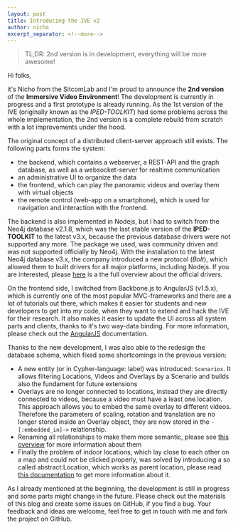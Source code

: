 ```yaml
---
layout: post
title: Introducing the IVE v2
author: nicho
excerpt_separator: <!--more-->
---
```


> TL;DR: 2nd version is in development, everything will be more awesome!

Hi folks,

it's Nicho from the SitcomLab and I'm proud to announce the **2nd version** of the **Immersive Video Environment**! The development is currently in progress and a first prototype is already running. As the 1st version of the IVE (originally known as the *IPED-TOOLKIT*)  had some problems across the whole implementation, the 2nd version is a complete rebuild from scratch with a lot improvements under the hood.

<!--more-->

The original concept of a distributed client-server approach still exists. The following parts forms the system:

* the backend, which contains a webserver, a REST-API and the graph database, as well as a websocket-server for realtime communication
* an administrative UI to organize the data
* the frontend, which can play the panoramic videos and overlay them with virtual objects
* the remote control (web-app on a smartphone), which is used for navigation and interaction with the frontend.

The backend is also implemented in Nodejs, but I had to switch from the Neo4j database v2.1.8, which was the last stable version of the **IPED-TOOLKIT** to the latest v3.x, because the previous database drivers were not supported any more. The package we used, was community driven and was not supported officially by Neo4j. With the installation to the latest Neo4j database v3.x, the company introduced a new protocol (*Bolt*), which allowed them to built drivers for all major platforms, including Nodejs. If you are interested, please [here](https://neo4j.com/developer/language-guides/) is a the full overview about the official drivers.

On the frontend side, I switched from Backbone.js to AngularJS (v1.5.x), which is currently one of the most popular MVC-frameworks and there are a lot of tutorials out there, which makes it easier for students and new developers to get into my code, when they want to extend and hack the IVE for their research. It also makes it easier to update the UI across all system parts and clients, thanks to it's two way-data binding. For more information, please check out the [AngularJS](https://angularjs.org) documentation.

Thanks to the new development, I was also able to the redesign the database schema, which fixed some shortcomings in the previous version:

* A new entity (or in Cypher-language: label) was introduced: `Scenarios`. It allows filtering Locations, Videos and Overlays by a Scenario and builds also the fundament for future extensions
* Overlays are no longer connected to locations, instead they are directly connected to videos, because a video must have a least one location. This approach allows you to embed the same overlay to different videos. Therefore the parameters of scaling, rotation and translation are no longer stored inside an Overlay object, they are now stored in the `-[:embedded_in]->` relationship.
* Renaming all relationships to make them more semantic, please see [this overview](/graph/#relationships) for more information about them
* Finally the problem of indoor locations, which lay close to each other on a map and could not be clicked properly, was solved by introducing a so called <span class="label label-abstract-location">abstract:Location</span>, which works as parent location, please read [this documentation](/graph/#parent-location-approach) to get more information about it.

As I already mentioned at the beginning, the development is still in progress and some parts might change in the future. Please check out the materials of this blog and create some issues on GitHub, if you find a bug. Your feedback and ideas are welcome, feel free to get in touch with me and fork the project on GitHub.
